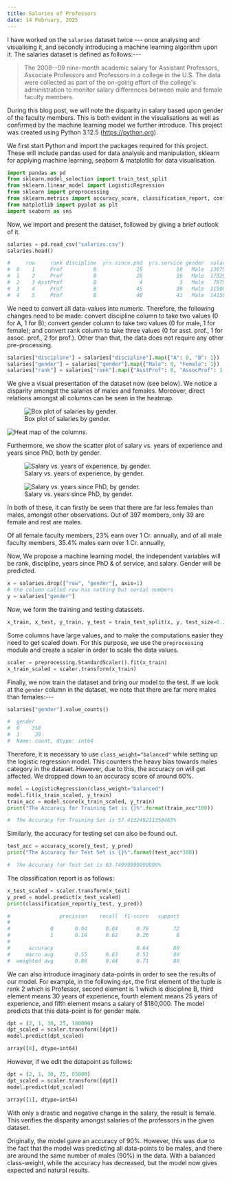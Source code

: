 ```yaml
---
title: Salaries of Professors
date: 14 February, 2025
---
```


I have worked on the `salaries` dataset twice --- once analysing and
visualising it, and secondly introducing a machine learning algorithm
upon it. The salaries dataset is defined as follows:---

> The 2008--09 nine-month academic salary for Assistant Professors, Associate Professors and Professors in a college in the U.S. The data were collected as part of the on-going effort of the college's administration to monitor salary differences between male and female faculty members.

During this blog post, we will note the disparity in salary based upon
gender of the faculty members. This is both evident in the
visualisations as well as confirmed by the machine learning model we
further introduce. This project was created using Python 3.12.5
(https://python.org).

We first start Python and import the packages required for this project.
These will include pandas used for data analysis and manipulation,
sklearn for applying machine learning, seaborn & matplotlib for data
visualisation.

```python
import pandas as pd
from sklearn.model_selection import train_test_split
from sklearn.linear_model import LogisticRegression
from sklearn import preprocessing
from sklearn.metrics import accuracy_score, classification_report, confusion_matrix
from matplotlib import pyplot as plt
import seaborn as sns
```

Now, we import and present the dataset, followed by giving a brief
outlook of it.

```python
salaries = pd.read_csv("salaries.csv")
salaries.head()
```

```python
#     row     rank discipline  yrs.since.phd  yrs.service gender  salary
#  0    1     Prof          B             19           18   Male  139750
#  1    2     Prof          B             20           16   Male  173200
#  2    3 AsstProf          B              4            3   Male   79750
#  3    4     Prof          B             45           39   Male  115000
#  4    5     Prof          B             40           41   Male  141500
```

We need to convert all data-values into numeric. Therefore, the
following changes need to be made: convert discipline column to take two
values (0 for A, 1 for B); convert gender column to take two values (0
for male, 1 for female); and convert rank column to take three values (0
for asst. prof., 1 for assoc. prof., 2 for prof.). Other than that, the
data does not require any other pre-processing.

```python
salaries["discipline"] = salaries["discipline"].map({"A": 0, "B": 1})
salaries["gender"] = salaries["gender"].map({"Male": 0, "Female": 1})
salaries["rank"] = salaries["rank"].map({"AsstProf": 0, "AssocProf": 1, "Prof": 2})
```

We give a visual presentation of the dataset now (see below). We notice
a disparity amongst the salaries of males and females. Moreover, direct
relations amongst all columns can be seen in the heatmap.

<figure>
<img src="img/salariesgender.png"
alt="Box plot of salaries by gender." />
<figcaption aria-hidden="true">Box plot of salaries by
gender.</figcaption>
</figure>

![Heat map of the columns.](img/salarieshm.png)

Furthermore, we show the scatter plot of salary vs. years of experience
and years since PhD, both by gender.

<figure>
<img src="img/svsyrsexp.png"
alt="Salary vs. years of experience, by gender." />
<figcaption aria-hidden="true">Salary vs. years of experience, by
gender.</figcaption>
</figure>

<figure>
<img src="img/svsyrsphd.png"
alt="Salary vs. years since PhD, by gender." />
<figcaption aria-hidden="true">Salary vs. years since PhD, by
gender.</figcaption>
</figure>

In both of these, it can firstly be seen that there are far less females
than males, amongst other observations. Out of 397 members, only 39 are
female and rest are males.

Of all female faculty members, 23% earn over 1 Cr. annually, and of all
male faculty members, 35.4% males earn over 1 Cr. annually,

Now, We propose a machine learning model, the independent variables will
be rank, discipline, years since PhD & of service, and salary. Gender
will be predicted.

```python
x = salaries.drop(["row", "gender"], axis=1)
# the column called row has nothing but serial numbers
y = salaries["gender"]
```

Now, we form the training and testing datassets.

```python
x_train, x_test, y_train, y_test = train_test_split(x, y, test_size=0.20, random_state=11, stratify=y)
```

Some columns have large values, and to make the computations easier they
need to get scaled down. For this purpose, we use the `preprocessing`
module and create a scaler in order to scale the data values.

```python
scaler = preprocessing.StandardScaler().fit(x_train)
x_train_scaled = scaler.transform(x_train)
```

Finally, we now train the dataset and bring our model to the test. If we
look at the `gender` column in the dataset, we note that there are far
more males than females:---

```python
salaries["gender"].value_counts()
```

```python
#  gender
#  0    358
#  1     39
#  Name: count, dtype: int64
```

Therefore, it is necessary to use `class_weight="balanced"` while
setting up the logistic regression model. This counters the heavy bias
towards males category in the dataset. However, due to this, the
accuracy on will get affected. We dropped down to an accuracy score of
around 60%.

```python
model = LogisticRegression(class_weight="balanced")
model.fit(x_train_scaled, y_train)
train_acc = model.score(x_train_scaled, y_train)
print("The Accuracy for Training Set is {}%".format(train_acc*100))
```

```python
#  The Accuracy for Training Set is 57.413249211356465%
```

Similarly, the accuracy for testing set can also be found out.

```python
test_acc = accuracy_score(y_test, y_pred)
print("The Accuracy for Test Set is {}%".format(test_acc*100))
```

```python
#  The Accuracy for Test Set is 63.74999999999999%
```

The classification report is as follows:

```python
x_test_scaled = scaler.transform(x_test)
y_pred = model.predict(x_test_scaled)
print(classification_report(y_test, y_pred))
```

```python
#                precision    recall  f1-score   support
#  
#             0       0.94      0.64      0.76        72
#             1       0.16      0.62      0.26         8
#  
#      accuracy                           0.64        80
#     macro avg       0.55      0.63      0.51        80
#  weighted avg       0.86      0.64      0.71        80
```

We can also introduce imaginary data-points in order to see the results
of our model. For example, in the following `dpt`, the first element of
the tuple is rank 2 which is Professor, second element is 1 which is
discipline B, third element means 30 years of experience, fourth element
means 25 years of experience, and fifth element means a salary of
\$180,000. The model predicts that this data-point is for gender male.

```python
dpt = (2, 1, 30, 25, 180000)
dpt_scaled = scaler.transform([dpt])
model.predict(dpt_scaled)
```

```python
array([0], dtype=int64)
```

However, if we edit the datapoint as follows:

```python
dpt = (2, 1, 30, 25, 65000)
dpt_scaled = scaler.transform([dpt])
model.predict(dpt_scaled)
```

```python
array([1], dtype=int64)
```

With only a drastic and negative change in the salary, the result is
female. This verifies the disparity amongst salaries of the professors
in the given dataset.

Originally, the model gave an accuracy of 90%. However, this was due to
the fact that the model was predicting all data-points to be males, and
there are around the same number of males (90%) in the data. With a
balanced class-weight, while the accuracy has decreased, but the model
now gives expected and natural results.